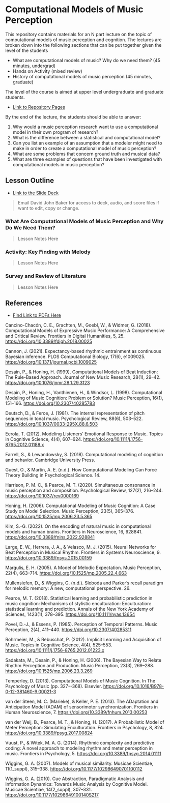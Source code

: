 # Computational Models of Music Perception 

This repository contains materials for an N part lecture on the topic of computational models of music perception and cognition.
The lectures are broken down into the following sections that can be put together given the level of the students

* What are computational models of music? Why do we need them? (45 minutes, undergrad)
* Hands on Activity (mixed review)
* History of computational models of music perception (45 minutes, graduate)

The level of the course is aimed at upper level undergraduate and graduate students.

* [Link to Repository Pages](https://davidjohnbaker1.github.io/computational_models_of_music_perception_lecture/)

By the end of the lecture, the students should be able to answer:

1. Why would a music perception research want to use a computational model in their own program of research?
2. What is the difference between a statistical and computational model?
3. Can you list an example of an assumption that a modeler might need to make in order to create a computational model of music perception?
4. What are some problems that concern ground truth and musical data?
5. What are three examples of questions that have been investigated with computational models in music perception?

## Lesson Outline 

* [Link to the Slide Deck](https://docs.google.com/presentation/d/1FjANZunBgmTTE68TVht4Kl1tdbevDRlsuQ5_PWd0o9M/edit?usp=sharing)

> Email David John Baker for access to deck, audio, and score files if want to edit, copy or change. 

### What Are Computational Models of Music Perception and Why Do We Need Them?

> Lesson Notes Here 

### Activity: Key Finding with Melody

> Lesson Notes Here 

### Survey and Review of Literature 

> Lesson Notes Here 

## References 

* [Find Link to PDFs Here](https://github.com/davidjohnbaker1/computational_models_of_music_perception_lecture/tree/main/pdf)

Cancino-Chacón, C. E., Grachten, M., Goebl, W., & Widmer, G. (2018). Computational Models of Expressive Music Performance: A Comprehensive and Critical Review. Frontiers in Digital Humanities, 5, 25. https://doi.org/10.3389/fdigh.2018.00025

Cannon, J. (2021). Expectancy-based rhythmic entrainment as continuous Bayesian inference. PLOS Computational Biology, 17(6), e1009025. https://doi.org/10.1371/journal.pcbi.1009025

Desain, P., & Honing, H. (1999). Computational Models of Beat Induction: The Rule-Based Approach. Journal of New Music Research, 28(1), 29–42. https://doi.org/10.1076/jnmr.28.1.29.3123

Desain, P., Honing, H., Vanthienen, H., & Windsor, L. (1998). Computational Modeling of Music Cognition: Problem or Solution? Music Perception, 16(1), 151–166. https://doi.org/10.2307/40285783

Deutsch, D., & Feroe, J. (1981). The internal representation of pitch sequences in tonal music. Psychological Review, 88(6), 503–522. https://doi.org/10.1037/0033-295X.88.6.503

Eerola, T. (2012). Modeling Listeners’ Emotional Response to Music. Topics in Cognitive Science, 4(4), 607–624. https://doi.org/10.1111/j.1756-8765.2012.01188.x

Farrell, S., & Lewandowsky, S. (2018). Computational modeling of cognition and behavior. Cambridge University Press.

Guest, O., & Martin, A. E. (n.d.). How Computational Modeling Can Force Theory Building in Psychological Science. 14.

Harrison, P. M. C., & Pearce, M. T. (2020). Simultaneous consonance in music perception and composition. Psychological Review, 127(2), 216–244. https://doi.org/10.1037/rev0000169

Honing, H. (2006). Computational Modeling of Music Cognition: A Case Study on Model Selection. Music Perception, 23(5), 365–376. https://doi.org/10.1525/mp.2006.23.5.365

Kim, S.-G. (2022). On the encoding of natural music in computational models and human brains. Frontiers in Neuroscience, 16, 928841. https://doi.org/10.3389/fnins.2022.928841

Large, E. W., Herrera, J. A., & Velasco, M. J. (2015). Neural Networks for Beat Perception in Musical Rhythm. Frontiers in Systems Neuroscience, 9. https://doi.org/10.3389/fnsys.2015.00159

Margulis, E. H. (2005). A Model of Melodic Expectation. Music Perception, 22(4), 663–714. https://doi.org/10.1525/mp.2005.22.4.663

Mullensiefen, D., & Wiggins, G. (n.d.). Sloboda and Parker’s recall paradigm for melodic memory: A new, computational perspective. 26.

Pearce, M. T. (2018). Statistical learning and probabilistic prediction in music cognition: Mechanisms of stylistic enculturation: Enculturation: statistical learning and prediction. Annals of the New York Academy of Sciences, 1423(1), 378–395. https://doi.org/10.1111/nyas.13654

Povel, D.-J., & Essens, P. (1985). Perception of Temporal Patterns. Music Perception, 2(4), 411–440. https://doi.org/10.2307/40285311

Rohrmeier, M., & Rebuschat, P. (2012). Implicit Learning and Acquisition of Music. Topics in Cognitive Science, 4(4), 525–553. https://doi.org/10.1111/j.1756-8765.2012.01223.x

Sadakata, M., Desain, P., & Honing, H. (2006). The Bayesian Way to Relate Rhythm Perception and Production. Music Perception, 23(3), 269–288. https://doi.org/10.1525/mp.2006.23.3.269

Temperley, D. (2013). Computational Models of Music Cognition. In The Psychology of Music (pp. 327--368). Elsevier. https://doi.org/10.1016/B978-0-12-381460-9.00021-3

van der Steen, M. C. (Marieke), & Keller, P. E. (2013). The ADaptation and Anticipation Model (ADAM) of sensorimotor synchronization. Frontiers in Human Neuroscience, 7. https://doi.org/10.3389/fnhum.2013.00253

van der Weij, B., Pearce, M. T., & Honing, H. (2017). A Probabilistic Model of Meter Perception: Simulating Enculturation. Frontiers in Psychology, 8, 824. https://doi.org/10.3389/fpsyg.2017.00824

Vuust, P., & Witek, M. A. G. (2014). Rhythmic complexity and predictive coding: A novel approach to modeling rhythm and meter perception in music. Frontiers in Psychology, 5. https://doi.org/10.3389/fpsyg.2014.01111

Wiggins, G. A. (2007). Models of musical similarity. Musicae Scientiae, 11(1_suppl), 315–338. https://doi.org/10.1177/102986490701100112

Wiggins, G. A. (2010). Cue Abstraction, Paradigmatic Analysis and Information Dynamics: Towards Music Analysis by Cognitive Model. Musicae Scientiae, 14(2_suppl), 307–331. https://doi.org/10.1177/10298649100140S217

